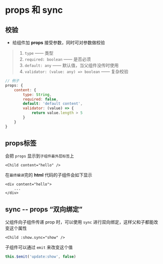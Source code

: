 # props 和 sync

## 校验

- 给组件加 **props** 接受参数，同时可对参数做校验

> 1. `type` —— 类型
> 2. `required: boolean` —— 是否必须
> 3. `default: any` —— 默认值，当父组件没传时使用
> 4. `validator: (value: any) => boolean` —— 复杂校验

```js
// 例子
props: {
    content: {
        type: String,
        required: false,
        default: 'default content',
        validator: (value) => {
            return value.length > 5
        }
    }
}
```

## props标签

会把 `props` 显示到`子组件最外层标签`上

```vue
<Child content="hello" />
```

在`最终编译`完的 **html** 代码的子组件会如下显示

```vue
<div content="hello">
	...
</div>
```

## sync -- props “双向绑定”

父组件向子组件传递 prop 时，可以使用 `sync` 进行双向绑定，这样父和子都能改变这个属性

```vue
<Child :show.sync="show" />
```

子组件可以通过 `emit` 来改变这个值

```js
this.$emit('update:show', false)
```

